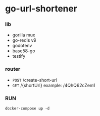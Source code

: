 # go-url-shortener

### lib
+ gorilla mux
+ go-redis v9
+ godotenv
+ base58-go
+ testify

### router
+ `POST` /create-short-url
+ `GET` /{shortUrl} example: /4QhQ62cZem1


### RUN
`docker-compose up -d`